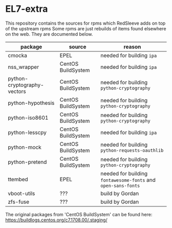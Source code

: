 # EL7-extra

This repository contains the sources for rpms which RedSleeve adds on top of the upstream rpms
Some rpms are just rebuilds of items found elsewhere on the web. They are documented below.

| package | source | reason
| --- | --- | ---
| cmocka | EPEL | needed for building `ipa`
| nss_wrapper | CentOS BuildSystem | needed for building `ipa`
| python-cryptography-vectors | CentOS BuildSystem | needed for building `python-cryptography`
| python-hypothesis | CentOS BuildSystem | needed for building `python-cryptography`
| python-iso8601 | CentOS BuildSystem | needed for building `python-cryptography`
| python-lesscpy | CentOS BuildSystem | needed for building `ipa`
| python-mock | CentOS BuildSystem | needed for building `python-requests-oauthlib`
| python-pretend | CentOS BuildSystem | needed for building `python-cryptography`
| ttembed | EPEL | needed for building `fontawesome-fonts` and `open-sans-fonts`
| vboot-utils | ??? | build by Gordan
| zfs-fuse | ??? | build by Gordan

The original packages from 'CentOS BuildSystem' can be found here: https://buildlogs.centos.org/c7.1708.00/.staging/
